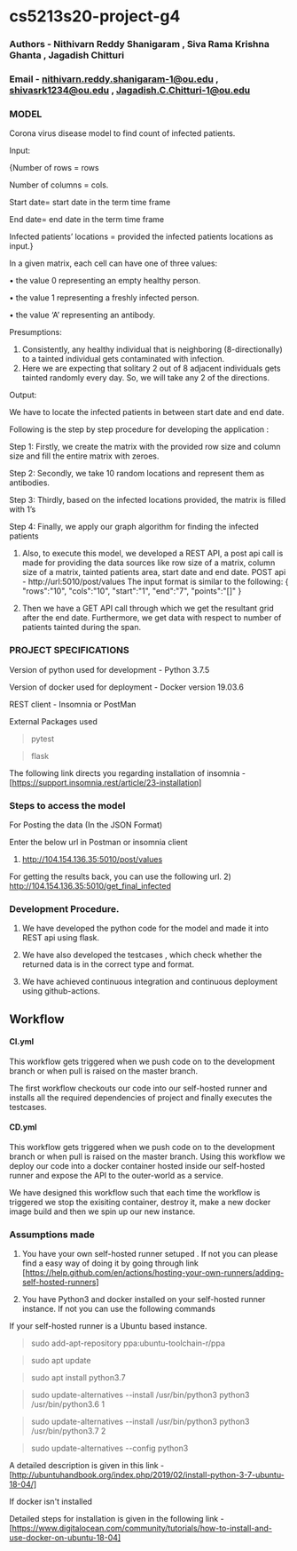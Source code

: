 # cs5213s20-project-g4

### Authors - Nithivarn Reddy Shanigaram , Siva Rama Krishna Ghanta , Jagadish Chitturi

### Email - nithivarn.reddy.shanigaram-1@ou.edu , shivasrk1234@ou.edu , Jagadish.C.Chitturi-1@ou.edu

### MODEL
Corona virus disease model to find count of infected patients.

Input:

{Number of rows = rows 

Number of columns = cols.

Start date= start date in the term time frame 

End date= end date in the term time frame 

Infected patients’ locations = provided the infected patients locations as input.}

In a given matrix, each cell can have one of three values:

•	the value 0 representing an empty healthy person.

•	the value 1 representing a freshly infected person.

•	the value ‘A’ representing an antibody.

Presumptions: 

1.	Consistently, any healthy individual that is neighboring (8-directionally) to a tainted individual gets contaminated with infection.
2.	Here we are expecting that solitary 2 out of 8 adjacent individuals gets tainted randomly every day. So, we will take any 2 of the directions.

Output:

We have to locate the infected patients in between start date and end date.

Following is the step by step procedure for developing the application :

Step 1:
Firstly, we create the matrix with the provided row size and column size and fill the entire matrix with zeroes.

Step 2:
Secondly, we take 10 random locations and represent them as antibodies.

Step 3:
Thirdly, based on the infected locations provided, the matrix is filled with 1’s

Step 4:
Finally, we apply our graph algorithm for finding the infected patients 

1.	Also, to execute this model, we developed a REST API, a post api call is made for providing the data sources like row size of a matrix, column size of a matrix, tainted patients area, start date and end date. POST api - http://url:5010/post/values
The input format is similar to the following:
{ 
	"rows":"10",
	"cols":"10",
	"start":"1",
	"end":"7",
	"points":"[]"
}

2.	Then we have a GET API call through which we get the resultant grid after the end date. Furthermore, we get data with respect to number of patients tainted during the span.

### PROJECT SPECIFICATIONS

Version of python used for development - Python 3.7.5

Version of docker used for deployment - Docker version 19.03.6

REST client - Insomnia or PostMan

External Packages used 

> pytest

> flask

The following link directs you regarding installation of insomnia - [https://support.insomnia.rest/article/23-installation]

### Steps to access the model

For Posting the data (In the JSON Format)

Enter the below url in Postman or insomnia client
1) http://104.154.136.35:5010/post/values

For getting the results back, you can use the following url.
2) http://104.154.136.35:5010/get_final_infected


### Development Procedure.

1) We have developed the python code for the model and made it into REST api using flask.

2) We have also developed the testcases , which check whether the returned data is in the correct type and format.

3) We have achieved continuous integration and continuous deployment using github-actions.

## Workflow

#### CI.yml

This workflow gets triggered when we push code on to the development branch or when pull is raised on the master branch.

The first workflow checkouts our code into our self-hosted runner and installs all the required dependencies of project
and finally executes the testcases.

#### CD.yml

This workflow gets triggered when we push code on to the development branch or when pull is raised on the master branch.
Using this workflow we deploy our code into a docker container hosted inside our self-hosted runner and expose the API to the outer-world as a service.

We have designed this workflow such that each time the workflow is triggered we stop the exisiting container, destroy it, make a new docker image build and then we spin up our new instance.

### Assumptions made

1) You have your own self-hosted runner setuped . If not you can please find a easy way of doing it by going through link
[https://help.github.com/en/actions/hosting-your-own-runners/adding-self-hosted-runners]

2) You have Python3 and docker installed on your self-hosted runner instance. If not you can use the following commands

If your self-hosted runner is a Ubuntu based instance.

 > sudo add-apt-repository ppa:ubuntu-toolchain-r/ppa
 
 > sudo apt update
 
 > sudo apt install python3.7
 
 > sudo update-alternatives --install /usr/bin/python3 python3 /usr/bin/python3.6 1

 > sudo update-alternatives --install /usr/bin/python3 python3 /usr/bin/python3.7 2
 
 > sudo update-alternatives --config python3
 
 A detailed description is given in this link - [http://ubuntuhandbook.org/index.php/2019/02/install-python-3-7-ubuntu-18-04/]
 
If docker isn't installed 

Detailed steps for installation is given in the following link - [https://www.digitalocean.com/community/tutorials/how-to-install-and-use-docker-on-ubuntu-18-04]






